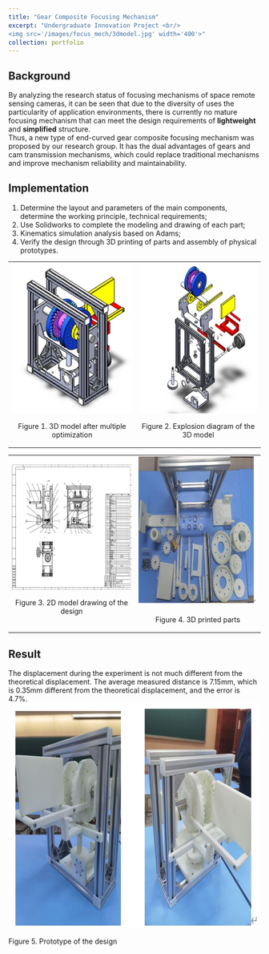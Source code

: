 ```yaml
---
title: "Gear Composite Focusing Mechanism"
excerpt: "Undergraduate Innovation Project <br/>
<img src='/images/focus_mech/3dmodel.jpg' width='400'>"
collection: portfolio
---
```


## Background
By analyzing the research status of focusing mechanisms of space remote sensing cameras, it can be seen
that due to the diversity of uses the particularity of application environments, there is currently 
no mature focusing mechanism that can meet the design requirements of **lightweight** and **simplified** structure.<br>
Thus, a new type of end-curved gear composite focusing mechanism was proposed by our research group. 
It has the dual advantages of gears and cam transmission mechanisms, which could replace traditional mechanisms
and improve mechanism reliability and maintainability. <br>

## Implementation
1. Determine the layout and parameters of the main components, determine the working principle, technical requirements;
2. Use Solidworks to complete the modeling and drawing of each part;
3. Kinematics simulation analysis based on Adams;
4. Verify the design through 3D printing of parts and assembly of physical prototypes.
<table>
  <tr>
    <td style="text-align:center;">
      <img src='/images/focus_mech/3dmodel.jpg' width='300' height='300'>
      <p>Figure 1. 3D model after multiple optimization</p>
    </td>
    <td style="text-align:center;">
      <img src='/images/focus_mech/3dexplosion.jpg' width='300' height='300'>
      <p>Figure 2. Explosion diagram of the 3D model</p>
    </td>
  </tr>
</table>

<table>
  <tr>
    <td style="text-align:center;">
      <img src='/images/focus_mech/2ddrawing.jpg' width='300' height='250'>
      <p>Figure 3. 2D model drawing of the design</p>
    </td>
    <td style="text-align:center;">
      <img src='/images/focus_mech/prototype.jpg' width='300' height='300'>
      <p>Figure 4. 3D printed parts</p>
    </td>
  </tr>
</table>

## Result
The displacement during the experiment is not much different from the theoretical displacement. The average
measured distance is 7.15mm, which is 0.35mm different from the theoretical displacement, and the error is 4.7%.<br>
<img src='/images/focus_mech/prototype2.jpg' width='700' height='450'>
<p>Figure 5. Prototype of the design</p>
